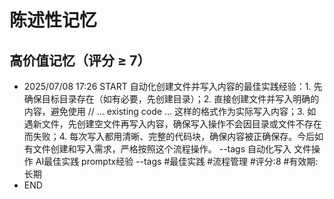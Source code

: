 # 陈述性记忆

## 高价值记忆（评分 ≥ 7）

- 2025/07/08 17:26 START
自动化创建文件并写入内容的最佳实践经验：1. 先确保目标目录存在（如有必要，先创建目录）；2. 直接创建文件并写入明确的内容，避免使用 // ... existing code ... 这样的格式作为实际写入内容；3. 如遇新文件，先创建空文件再写入内容，确保写入操作不会因目录或文件不存在而失败；4. 每次写入都用清晰、完整的代码块，确保内容被正确保存。今后如有文件创建和写入需求，严格按照这个流程操作。 --tags 自动化写入 文件操作 AI最佳实践 promptx经验
--tags #最佳实践 #流程管理 #评分:8 #有效期:长期
- END

